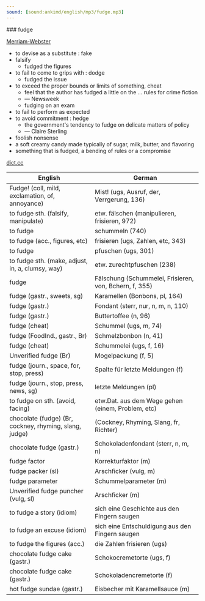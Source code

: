 ```yaml
---
sound: [sound:ankimd/english/mp3/fudge.mp3]
---
```


\### fudge

[Merriam-Webster](https://www.merriam-webster.com/dictionary/fudge)

- to devise as a substitute : fake
- falsify
    - fudged the figures
- to fail to come to grips with : dodge
    - fudged the issue
- to exceed the proper bounds or limits of something, cheat
    - feel that the author has fudged a little on the … rules for crime fiction
    - — Newsweek
    - fudging on an exam
- to fail to perform as expected
- to avoid commitment : hedge
    - the government's tendency to fudge on delicate matters of policy
    - — Claire Sterling
- foolish nonsense
- a soft creamy candy made typically of sugar, milk, butter, and flavoring
- something that is fudged, a bending of rules or a compromise

[dict.cc](https://www.dict.cc/fudge)

| English        | German       |
| -------------- | ------------ |
| Fudge! (coll, mild, exclamation, of, annoyance) | Mist! (ugs, Ausruf, der, Verrgerung, 136) |
| to fudge sth. (falsify, manipulate) | etw. fälschen (manipulieren, frisieren, 972) |
| to fudge | schummeln (740) |
| to fudge (acc., figures, etc) | frisieren (ugs, Zahlen, etc, 343) |
| to fudge | pfuschen (ugs, 301) |
| to fudge sth. (make, adjust, in, a, clumsy, way) | etw. zurechtpfuschen (238) |
| fudge | Fälschung (Schummelei, Frisieren, von, Bchern, f, 355) |
| fudge (gastr., sweets, sg) | Karamellen (Bonbons, pl, 164) |
| fudge (gastr.) | Fondant (sterr, nur, n, m, n, 110) |
| fudge (gastr.) | Buttertoffee (n, 96) |
| fudge (cheat) | Schummel (ugs, m, 74) |
| fudge (FoodInd., gastr., Br) | Schmelzbonbon (n, 41) |
| fudge (cheat) | Schummelei (ugs, f, 16) |
| Unverified fudge (Br) | Mogelpackung (f, 5) |
| fudge (journ., space, for, stop, press) | Spalte für letzte Meldungen (f) |
| fudge (journ., stop, press, news, sg) | letzte Meldungen (pl) |
| to fudge on sth. (avoid, facing) | etw.Dat. aus dem Wege gehen (einem, Problem, etc) |
| chocolate (fudge) (Br, cockney, rhyming, slang, judge) |  (Cockney, Rhyming, Slang, fr, Richter) |
| chocolate fudge (gastr.) | Schokoladenfondant (sterr, n, m, n) |
| fudge factor | Korrekturfaktor (m) |
| fudge packer (sl) | Arschficker (vulg, m) |
| fudge parameter | Schummelparameter (m) |
| Unverified fudge puncher (vulg, sl) | Arschficker (m) |
| to fudge a story (idiom) | sich eine Geschichte aus den Fingern saugen |
| to fudge an excuse (idiom) | sich eine Entschuldigung aus den Fingern saugen |
| to fudge the figures (acc.) | die Zahlen frisieren (ugs) |
| chocolate fudge cake (gastr.) | Schokocremetorte (ugs, f) |
| chocolate fudge cake (gastr.) | Schokoladencremetorte (f) |
| hot fudge sundae (gastr.) | Eisbecher mit Karamellsauce (m) |
